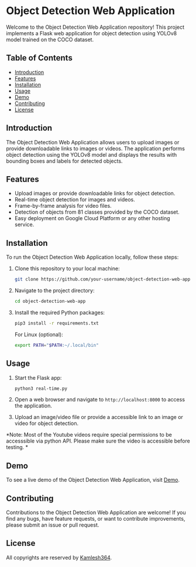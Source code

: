 # Object Detection Web Application

Welcome to the Object Detection Web Application repository! This project implements a Flask web application for object detection using YOLOv8 model trained on the COCO dataset.

## Table of Contents

- [Introduction](#introduction)
- [Features](#features)
- [Installation](#installation)
- [Usage](#usage)
- [Demo](#demo)
- [Contributing](#contributing)
- [License](#license)

## Introduction

The Object Detection Web Application allows users to upload images or provide downloadable links to images or videos. The application performs object detection using the YOLOv8 model and displays the results with bounding boxes and labels for detected objects.

## Features

- Upload images or provide downloadable links for object detection.
- Real-time object detection for images and videos.
- Frame-by-frame analysis for video files.
- Detection of objects from 81 classes provided by the COCO dataset.
- Easy deployment on Google Cloud Platform or any other hosting service.

## Installation

To run the Object Detection Web Application locally, follow these steps:

1. Clone this repository to your local machine:

   ```bash
   git clone https://github.com/your-username/object-detection-web-app.git
   ```

2. Navigate to the project directory:

   ```bash
   cd object-detection-web-app
   ```

3. Install the required Python packages:
   
   ```bash
   pip3 install -r requirements.txt
   ```
   For Linux (optional): 
   ```bash
   export PATH="$PATH:~/.local/bin"
   ```

## Usage

1. Start the Flask app:

   ```bash
   python3 real-time.py
   ```

2. Open a web browser and navigate to `http://localhost:8000` to access the application.

3. Upload an image/video file or provide a accessible link to an image or video for object detection.

*Note: Most of the Youtube videos require special permissions to be accesssible via python API. Please make sure the video is accessible before testing. *

## Demo

To see a live demo of the Object Detection Web Application, visit [Demo](http://34.125.36.167:8000/).

## Contributing

Contributions to the Object Detection Web Application are welcome! If you find any bugs, have feature requests, or want to contribute improvements, please submit an issue or pull request.

## License

All copyrights are reserved by [Kamlesh364](https://github.com/kamlesh364).
